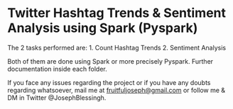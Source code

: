 # Twitter Hashtag Trends & Sentiment Analysis using Spark (Pyspark)

The 2 tasks performed are:
	1. Count Hashtag Trends
	2. Sentiment Analysis 

Both of them are done using Spark or more precisely Pyspark. 
Further documentation inside each folder.

If you face any issues regarding the project or if you have any doubts regarding whatsoever, mail me at fruitfuljoseph@gmail.com or follow me & DM in Twitter @JosephBlessingh. 